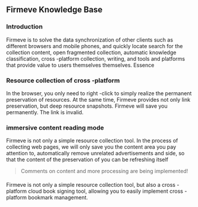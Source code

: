 ## Firmeve Knowledge Base

### Introduction

Firmeve is to solve the data synchronization of other clients such as different browsers and mobile phones, and quickly locate search for the collection content, open fragmented collection, automatic knowledge classification, cross -platform collection, writing, and tools and platforms that provide value to users themselves themselves. Essence

### Resource collection of cross -platform

In the browser, you only need to right -click to simply realize the permanent preservation of resources. At the same time, Firmeve provides not only link preservation, but deep resource snapshots. Firmeve will save you permanently. The link is invalid.

### immersive content reading mode

Firmeve is not only a simple resource collection tool. In the process of collecting web pages, we will only save you the content area you pay attention to, automatically remove unrelated advertisements and side, so that the content of the preservation of you can be refreshing itself

> Comments on content and more processing are being implemented!

####

Firmeve is not only a simple resource collection tool, but also a cross -platform cloud book signing tool, allowing you to easily implement cross -platform bookmark management.